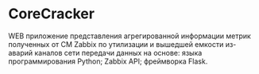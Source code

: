 # CoreCracker
WEB приложение представления агрегированной информации метрик полученных от СМ Zabbix по утилизации и вышедшей емкости из-аварий каналов сети передачи данных на основе: языка программирования Python; Zabbix API; фреймворка Flask.
